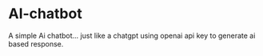 # AI-chatbot
A simple  Ai chatbot... just like a chatgpt using openai api key  to generate ai based response.
